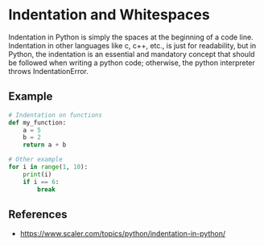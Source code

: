 # Indentation and Whitespaces
Indentation in Python is simply the spaces at the beginning of a code line. Indentation in other languages like c, c++, etc., is just for readability, but in Python, the indentation is an essential and mandatory concept that should be followed when writing a python code; otherwise, the python interpreter throws IndentationError.

## Example
```python
# Indentation on functions
def my_function:
    a = 5
    b = 2
    return a + b

# Other example
for i in range(1, 10):
    print(i)
    if i == 6:
        break
```

## References
- https://www.scaler.com/topics/python/indentation-in-python/